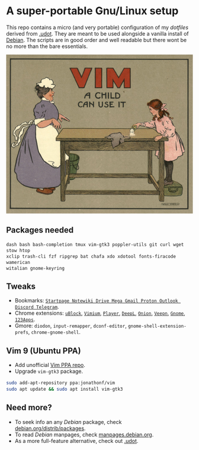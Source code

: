 # A super-portable Gnu/Linux setup

This repo contains a micro (and very portable) configuration of my *dotfiles* derived from [.udot](https://github.com/matteogiorgi/.udot). They are meant to be used alongside a vanilla install of [Debian](https://www.debian.org/download). The scripts are in good order and well readable but there wont be no more than the bare essentials.

![](vimmer)




## Packages needed

```
dash bash bash-completion tmux vim-gtk3 poppler-utils git curl wget stow htop
xclip trash-cli fzf ripgrep bat chafa xdo xdotool fonts-firacode wamerican
witalian gnome-keyring
```




## Tweaks

- Bookmarks: [`Startpage Notewiki Drive Mega Gmail Proton Outlook Discord Telegram`](bookmarks.html).
- Chrome extensions: [`uBlock`](https://chrome.google.com/webstore/detail/ublock-origin/cjpalhdlnbpafiamejdnhcphjbkeiagm?hl=en-US), [`Vimium`](https://chrome.google.com/webstore/detail/vimium/dbepggeogbaibhgnhhndojpepiihcmeb?hl=en-US), [`Player`](https://chrome.google.com/webstore/detail/mediaplayer-video-and-aud/mgmhnaapafpejpkhdhijgkljhpcpecpj?hl=en-US), [`DeepL`](https://chrome.google.com/webstore/detail/deepl-translate-reading-w/cofdbpoegempjloogbagkncekinflcnj), [`Onion`](https://chrome.google.com/webstore/detail/onion-browser-button/fockhhgebmfjljjmjhbdgibcmofjbpca?hl=en-US), [`Veepn`](https://chrome.google.com/webstore/detail/free-vpn-for-chrome-vpn-p/majdfhpaihoncoakbjgbdhglocklcgno/related?hl=en-US), [`Gnome`](https://chrome.google.com/webstore/detail/gnome-shell-integration/gphhapmejobijbbhgpjhcjognlahblep/related), [`123Apps`](https://chrome.google.com/webstore/detail/web-apps-by-123apps/dpplndkoilcedkdjicmbeoahnckdcnle).
- Gmore: `diodon`, `input-remapper`, `dconf-editor`, `gnome-shell-extension-prefs`, `chrome-gnome-shell`.




## Vim 9 (Ubuntu PPA)

- Add unofficial [Vim PPA repo](https://launchpad.net/~jonathonf/+archive/ubuntu/vim?ref=itsfoss.com).
- Upgrade `vim-gtk3` package.

```bash
sudo add-apt-repository ppa:jonathonf/vim
sudo apt update && sudo apt install vim-gtk3
```




## Need more?

- To seek info an any *Debian* package, check [debian.org/distrib/packages](https://www.debian.org/distrib/packages).
- To read *Debian* manpages, check [manpages.debian.org](https://manpages.debian.org/).
- As a more full-feature alternative, check out [.udot](https://github.com/matteogiorgi/.udot).
